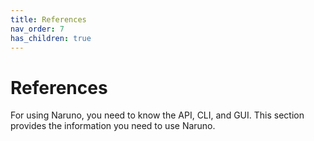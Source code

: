 ```yaml
---
title: References
nav_order: 7
has_children: true
---
```


# References
For using Naruno, you need to know the API, CLI, and GUI. This section provides the information you need to use Naruno.